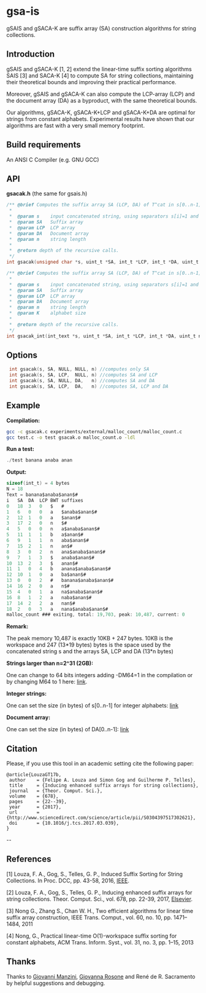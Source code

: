 # gsa-is

gSAIS and gSACA-K are suffix array (SA) construction algorithms for string collections. 

## Introduction

gSAIS and gSACA-K [1, 2] extend the linear-time suffix sorting algorithms SAIS
[3] and SACA-K [4] to compute SA for string collections,
maintaining their theoretical bounds and improving their practical performance.

Moreover, gSAIS and gSACA-K can also compute the LCP-array (LCP) and the
document array (DA) as a byproduct, with the same theoretical bounds.

Our algorithms, gSACA-K, gSACA-K+LCP and gSACA-K+DA are optimal for strings
from constant alphabets. Experimental results have shown that our algorithms
are fast with a very small memory footprint.


## Build requirements

An ANSI C Compiler (e.g. GNU GCC)

## API

**gsacak.h** (the same for gsais.h)

```c
/** @brief Computes the suffix array SA (LCP, DA) of T^cat in s[0..n-1]
 *
 *  @param s    input concatenated string, using separators s[i]=1 and with s[n-1]=0
 *  @param SA   Suffix array 
 *  @param LCP  LCP array 
 *  @param DA   Document array
 *  @param n    string length
 * 
 *  @return depth of the recursive calls.
 */
int gsacak(unsigned char *s, uint_t *SA, int_t *LCP, int_t *DA, uint_t n);

/** @brief Computes the suffix array SA (LCP, DA) of T^cat in s[0..n-1]
 *
 *  @param s    input concatenated string, using separators s[i]=1 and with s[n-1]=0
 *  @param SA   Suffix array 
 *  @param LCP  LCP array 
 *  @param DA   Document array
 *  @param n    string length
 *  @param K    alphabet size
 * 
 *  @return depth of the recursive calls.
 */
int gsacak_int(int_text *s, uint_t *SA, int_t *LCP, int_t *DA, uint_t n, uint_t k);
```

## Options

```c
 int gsacak(s, SA, NULL, NULL, n) //computes only SA
 int gsacak(s, SA, LCP,  NULL, n) //computes SA and LCP
 int gsacak(s, SA, NULL, DA,   n) //computes SA and DA
 int gsacak(s, SA, LCP,  DA,   n) //computes SA, LCP and DA
```


## Example

**Compilation:**

```sh
gcc -c gsacak.c experiments/external/malloc_count/malloc_count.c
gcc test.c -o test gsacak.o malloc_count.o -ldl
```

**Run a test:**

```c
./test banana anaba anan
```

**Output:**

```c
sizeof(int_t) = 4 bytes
N = 18
Text = banana$anaba$anan$#
i	SA	DA	LCP	BWT	suffixes
0	18	3	0	$	#
1	6	0	0	a	$anaba$anan$#
2	12	1	0	a	$anan$#
3	17	2	0	n	$#
4	5	0	0	n	a$anaba$anan$#
5	11	1	1	b	a$anan$#
6	9	1	1	n	aba$anan$#
7	15	2	1	n	an$#
8	3	0	2	n	ana$anaba$anan$#
9	7	1	3	$	anaba$anan$#
10	13	2	3	$	anan$#
11	1	0	4	b	anana$anaba$anan$#
12	10	1	0	a	ba$anan$#
13	0	0	2	#	banana$anaba$anan$#
14	16	2	0	a	n$#
15	4	0	1	a	na$anaba$anan$#
16	8	1	2	a	naba$anan$#
17	14	2	2	a	nan$#
18	2	0	3	a	nana$anaba$anan$#
malloc_count ### exiting, total: 19,703, peak: 10,487, current: 0
```
**Remark:**

The peak memory 10,487 is exactly 10KB + 247 bytes.
10KB is the workspace and 247 (13\*19 bytes) bytes is the space used by the concatenated string s and the arrays SA, LCP and DA (13\*n bytes)


**Strings larger than n=2^31 (2GB):**

One can change to 64 bits integers adding -DM64=1 in the compilation or by changing M64 to 1 here: [link](https://github.com/felipelouza/gsa-is/blob/master/gsacak.h#L43).

**Integer strings:**

One can set the size (in bytes) of s\[0..n-1\] for integer alphabets: [link](https://github.com/felipelouza/gsa-is/blob/master/gsacak.h#L66)

**Document array:**

One can set the size (in bytes) of DA\[0..n-1\]: [link](https://github.com/felipelouza/gsa-is/blob/master/gsacak.h#L71)

## Citation

Please, if you use this tool in an academic setting cite the following paper:

    @article{LouzaGT17b,
     author    = {Felipe A. Louza and Simon Gog and Guilherme P. Telles},
     title     = {Inducing enhanced suffix arrays for string collections},
     journal   = {Theor. Comput. Sci.},
     volume    = {678},
     pages     = {22--39},
     year      = {2017},
     url       = {http://www.sciencedirect.com/science/article/pii/S0304397517302621},
     doi       = {10.1016/j.tcs.2017.03.039},
    }
    

--
## References

\[1\] Louza, F. A., Gog, S., Telles, G. P., Induced Suffix Sorting for String Collections. In Proc. DCC, pp. 43-58, 2016, [IEEE](http://ieeexplore.ieee.org/document/7786148/).

\[2\] Louza, F. A., Gog, S., Telles, G. P., Inducing enhanced suffix arrays for string collections. Theor. Comput. Sci., vol. 678, pp. 22-39, 2017, [Elsevier](http://www.sciencedirect.com/science/article/pii/S0304397517302621).

\[3\] Nong G., Zhang S., Chan W. H., Two efficient algorithms for linear time suffix array construction, IEEE Trans. Comput., vol. 60, no. 10, pp. 1471–1484, 2011

\[4\] Nong, G., Practical linear-time O(1)-workspace suffix sorting for constant alphabets, ACM Trans. Inform. Syst., vol. 31, no. 3, pp. 1–15, 2013

## Thanks

Thanks to [Giovanni Manzini](https://github.com/giovmanz), [Giovanna Rosone](https://github.com/giovannarosone) and René de R. Sacramento by helpful suggestions and debugging.
